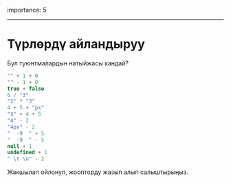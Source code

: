 importance: 5

---

# Түрлөрдү айландыруу

Бул туюнтмалардын натыйжасы кандай?

```js no-beautify
"" + 1 + 0
"" - 1 + 0
true + false
6 / "3"
"2" * "3"
4 + 5 + "px"
"$" + 4 + 5
"4" - 2
"4px" - 2
"  -9  " + 5
"  -9  " - 5
null + 1
undefined + 1
" \t \n" - 2
```

Жакшылап ойлонуп, жоопторду жазып алып салыштырыңыз.
